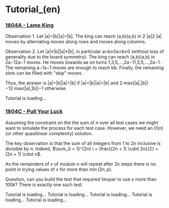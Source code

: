 # Tutorial_(en)


### [1804A - Lame King](../problems/A._Lame_King.md "Nebius Welcome Round (Div. 1 + Div. 2)")

Observation 1. Let |a|=|b||a|=|b|. The king can reach (a,b)(a,b) in 2⋅|a|2⋅|a| moves by alternating moves along rows and moves along columns.

Observation 2. Let |a|≠|b||a|≠|b|, in particular a>b≥0a>b≥0 (without loss of generality due to the board symmetry). The king can reach (a,b)(a,b) in 2a−12a−1 moves. He moves towards aa on turns 1,3,5,…,2a−11,3,5,…,2a−1. The remaining a−1a−1 moves are enough to reach bb. Finally, the remaining slots can be filled with "skip" moves.

Thus, the answer is |a|+|b||a|+|b| if |a|=|b||a|=|b| and 2⋅max(|a|,|b|)−12⋅max(|a|,|b|)−1 otherwise.

 Tutorial is loading... 
### [1804C - Pull Your Luck](../problems/C._Pull_Your_Luck.md "Nebius Welcome Round (Div. 1 + Div. 2)")

Assuming the constraint on the the sum of $n$ over all test cases we might want to simulate the process for each test case. However, we need an $O(n)$ (or other quasilinear complexity) solution.

The key observation is that the sum of all integers from $1$ to $2n$ inclusive is divisible by $n$. Indeed, $\sum_{i = 1}^{2n} i = \frac{(2n + 1) \cdot 2n}{2} = (2n + 1) \cdot n$.

As the remainders of $x$ of modulo $n$ will repeat after $2n$ steps there is no point in trying values of $x$ for more than $\min(2n, p)$.

Question, can you build the test that required Vesper to use $x$ more than $100k$? There is exactly one such test.

 Tutorial is loading... Tutorial is loading... Tutorial is loading... Tutorial is loading... Tutorial is loading...